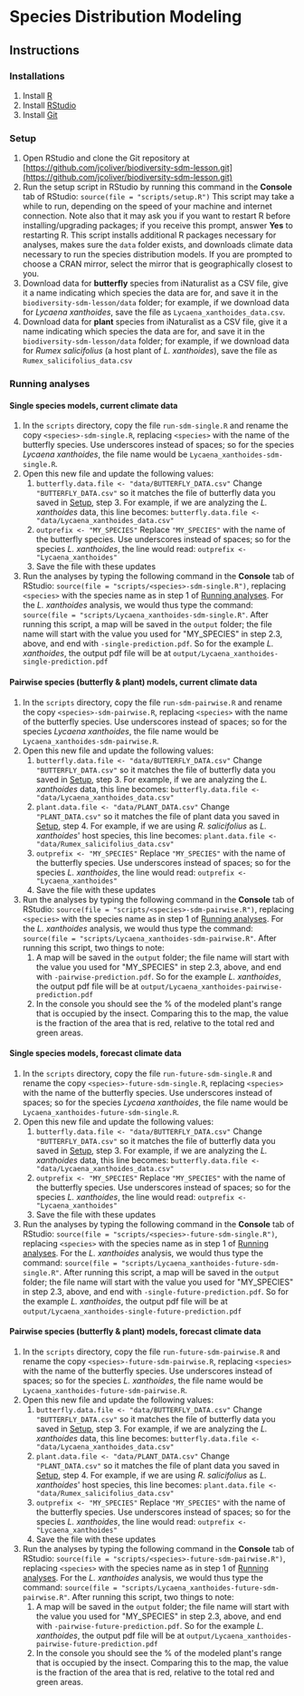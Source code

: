 # Species Distribution Modeling
## Instructions

### Installations
1. Install [R](http://cran.r-project.org/mirrors.html)
2. Install [RStudio](https://www.rstudio.com/products/rstudio/)
3. Install [Git](https://git-scm.org/downloads)

### Setup
1. Open RStudio and clone the Git repository at [https://github.com/jcoliver/biodiversity-sdm-lesson.git](https://github.com/jcoliver/biodiversity-sdm-lesson.git)
2. Run the setup script in RStudio by running this command in the **Console** tab of RStudio:
    `source(file = "scripts/setup.R")`
    This script may take a while to run, depending on the speed of your machine and internet connection. Note also that it may ask you if you want to restart R before installing/upgrading packages; if you receive this prompt, answer **Yes** to restarting R. This script installs additional R packages necessary for analyses, makes sure the `data` folder exists, and downloads climate data necessary to run the species distribution models. If you are prompted to choose a CRAN mirror, select the mirror that is geographically closest to you.
3. Download data for **butterfly** species from iNaturalist as a CSV file, give it a name indicating which species the data are for, and save it in the `biodiversity-sdm-lesson/data` folder; for example, if we download data for _Lycaena xanthoides_, save the file as `Lycaena_xanthoides_data.csv`.
4. Download data for **plant** species from iNaturalist as a CSV file, give it a name indicating which species the data are for, and save it in the `biodiversity-sdm-lesson/data` folder; for example, if we download data for _Rumex salicifolius_ (a host plant of _L. xanthoides_), save the file as `Rumex_salicifolius_data.csv`

### Running analyses
#### Single species models, current climate data
1. In the `scripts` directory, copy the file `run-sdm-single.R` and rename the copy `<species>-sdm-single.R`, replacing `<species>` with the name of the butterfly species. Use underscores instead of spaces; so for the species _Lycaena xanthoides_, the file name would be `Lycaena_xanthoides-sdm-single.R`.
2. Open this new file and update the following values:
    1. `butterfly.data.file <- "data/BUTTERFLY_DATA.csv"`
    Change `"BUTTERFLY_DATA.csv"` so it matches the file of butterfly data you saved in [Setup](#setup), step 3. For example, if we are analyzing the _L. xanthoides_ data, this line becomes:
    `butterfly.data.file <- "data/Lycaena_xanthoides_data.csv"`
    2. `outprefix <- "MY_SPECIES"` 
    Replace `"MY_SPECIES"` with the name of the butterfly species. Use underscores instead of spaces; so for the species _L. xanthoides_, the line would read: 
    `outprefix <- "Lycaena_xanthoides"`
    3. Save the file with these updates
3. Run the analyses by typing the following command in the **Console** tab of RStudio: `source(file = "scripts/<species>-sdm-single.R")`, replacing `<species>` with the species name as in step 1 of [Running analyses](#running-analyses). For the _L. xanthoides_ analysis, we would thus type the command: `source(file = "scripts/Lycaena_xanthoides-sdm-single.R"`. After running this script, a map will be saved in the `output` folder; the file name will start with the value you used for "MY_SPECIES" in step 2.3, above, and end with `-single-prediction.pdf`. So for the example _L. xanthoides_, the output pdf file will be at `output/Lycaena_xanthoides-single-prediction.pdf`

#### Pairwise species (butterfly & plant) models, current climate data
1. In the `scripts` directory, copy the file `run-sdm-pairwise.R` and rename the copy `<species>-sdm-pairwise.R`, replacing `<species>` with the name of the butterfly species. Use underscores instead of spaces; so for the species _Lycaena xanthoides_, the file name would be `Lycaena_xanthoides-sdm-pairwise.R`.
2. Open this new file and update the following values:
    1. `butterfly.data.file <- "data/BUTTERFLY_DATA.csv"`
    Change `"BUTTERFLY_DATA.csv"` so it matches the file of butterfly data you saved in [Setup](#setup), step 3. For example, if we are analyzing the _L. xanthoides_ data, this line becomes:
    `butterfly.data.file <- "data/Lycaena_xanthoides_data.csv"`
    2. `plant.data.file <- "data/PLANT_DATA.csv"`
    Change `"PLANT_DATA.csv"` so it matches the file of plant data you saved in [Setup](#setup), step 4. For example, if we are using _R. salicifolius_ as _L. xanthoides_' host species, this line becomes:
    `plant.data.file <- "data/Rumex_salicifolius_data.csv"`
    3. `outprefix <- "MY_SPECIES"` 
    Replace `"MY_SPECIES"` with the name of the butterfly species. Use underscores instead of spaces; so for the species _L. xanthoides_, the line would read: 
    `outprefix <- "Lycaena_xanthoides"`
    4. Save the file with these updates
3. Run the analyses by typing the following command in the **Console** tab of RStudio: `source(file = "scripts/<species>-sdm-pairwise.R")`, replacing `<species>` with the species name as in step 1 of [Running analyses](#running-analyses). For the _L. xanthoides_ analysis, we would thus type the command: `source(file = "scripts/Lycaena_xanthoides-sdm-pairwise.R"`. After running this script, two things to note:
    1. A map will be saved in the `output` folder; the file name will start with the value you used for "MY_SPECIES" in step 2.3, above, and end with `-pairwise-prediction.pdf`. So for the example _L. xanthoides_, the output pdf file will be at `output/Lycaena_xanthoides-pairwise-prediction.pdf`
    2. In the console you should see the % of the modeled plant's range that is occupied by the insect. Comparing this to the map, the value is the fraction of the area that is red, relative to the total red and green areas.

#### Single species models, forecast climate data
1. In the `scripts` directory, copy the file `run-future-sdm-single.R` and rename the copy `<species>-future-sdm-single.R`, replacing `<species>` with the name of the butterfly species. Use underscores instead of spaces; so for the species _Lycaena xanthoides_, the file name would be `Lycaena_xanthoides-future-sdm-single.R`.
2. Open this new file and update the following values:
    1. `butterfly.data.file <- "data/BUTTERFLY_DATA.csv"`
    Change `"BUTTERFLY_DATA.csv"` so it matches the file of butterfly data you saved in [Setup](#setup), step 3. For example, if we are analyzing the _L. xanthoides_ data, this line becomes:
    `butterfly.data.file <- "data/Lycaena_xanthoides_data.csv"`
    2. `outprefix <- "MY_SPECIES"` 
    Replace `"MY_SPECIES"` with the name of the butterfly species. Use underscores instead of spaces; so for the species _L. xanthoides_, the line would read: 
    `outprefix <- "Lycaena_xanthoides"`
    3. Save the file with these updates
3. Run the analyses by typing the following command in the **Console** tab of RStudio: `source(file = "scripts/<species>-future-sdm-single.R")`, replacing `<species>` with the species name as in step 1 of [Running analyses](#running-analyses). For the _L. xanthoides_ analysis, we would thus type the command: `source(file = "scripts/Lycaena_xanthoides-future-sdm-single.R"`. After running this script, a map will be saved in the `output` folder; the file name will start with the value you used for "MY_SPECIES" in step 2.3, above, and end with `-single-future-prediction.pdf`. So for the example _L. xanthoides_, the output pdf file will be at `output/Lycaena_xanthoides-single-future-prediction.pdf`

#### Pairwise species (butterfly & plant) models, forecast climate data
1. In the `scripts` directory, copy the file `run-future-sdm-pairwise.R` and rename the copy `<species>-future-sdm-pairwise.R`, replacing `<species>` with the name of the butterfly species. Use underscores instead of spaces; so for the species _L. xanthoides_, the file name would be `Lycaena_xanthoides-future-sdm-pairwise.R`.
2. Open this new file and update the following values:
    1. `butterfly.data.file <- "data/BUTTERFLY_DATA.csv"`
    Change `"BUTTERFLY_DATA.csv"` so it matches the file of butterfly data you saved in [Setup](#setup), step 3. For example, if we are analyzing the _L. xanthoides_ data, this line becomes:
    `butterfly.data.file <- "data/Lycaena_xanthoides_data.csv"`
    2. `plant.data.file <- "data/PLANT_DATA.csv"`
    Change `"PLANT_DATA.csv"` so it matches the file of plant data you saved in [Setup](#setup), step 4. For example, if we are using _R. salicifolius_ as _L. xanthoides_' host species, this line becomes:
    `plant.data.file <- "data/Rumex_salicifolius_data.csv"`
    3. `outprefix <- "MY_SPECIES"` 
    Replace `"MY_SPECIES"` with the name of the butterfly species. Use underscores instead of spaces; so for the species _L. xanthoides_, the line would read: 
    `outprefix <- "Lycaena_xanthoides"`
    4. Save the file with these updates
3. Run the analyses by typing the following command in the **Console** tab of RStudio: `source(file = "scripts/<species>-future-sdm-pairwise.R")`, replacing `<species>` with the species name as in step 1 of [Running analyses](#running-analyses). For the _L. xanthoides_ analysis, we would thus type the command: `source(file = "scripts/Lycaena_xanthoides-future-sdm-pairwise.R"`. After running this script, two things to note:
    1. A map will be saved in the `output` folder; the file name will start with the value you used for "MY_SPECIES" in step 2.3, above, and end with `-pairwise-future-prediction.pdf`. So for the example _L. xanthoides_, the output pdf file will be at `output/Lycaena_xanthoides-pairwise-future-prediction.pdf`
    2. In the console you should see the % of the modeled plant's range that is occupied by the insect. Comparing this to the map, the value is the fraction of the area that is red, relative to the total red and green areas.